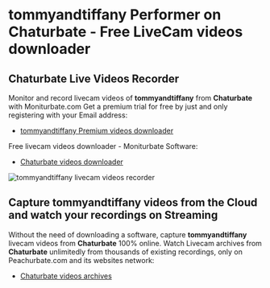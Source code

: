# tommyandtiffany Performer on Chaturbate - Free LiveCam videos downloader

## Chaturbate Live Videos Recorder

Monitor and record livecam videos of **tommyandtiffany** from **Chaturbate** with Moniturbate.com
Get a premium trial for free by just and only registering with your Email address:
* [tommyandtiffany Premium videos downloader](https://moniturbate.com/request-demo-licence-key.html)

Free livecam videos downloader - Moniturbate Software:
* [Chaturbate videos downloader](https://moniturbate.com/moniturbate-download-software.html)

![tommyandtiffany livecam videos recorder](https://peachurnet.com/templates/moniturbate-software.png)


## Capture tommyandtiffany videos from the Cloud and watch your recordings on Streaming

Without the need of downloading a software, capture **tommyandtiffany** livecam videos from **Chaturbate** 100% online.
Watch Livecam archives from **Chaturbate** unlimitedly from thousands of existing recordings, only on Peachurbate.com and its websites network:
* [Chaturbate videos archives](https://peachurnet.com/)